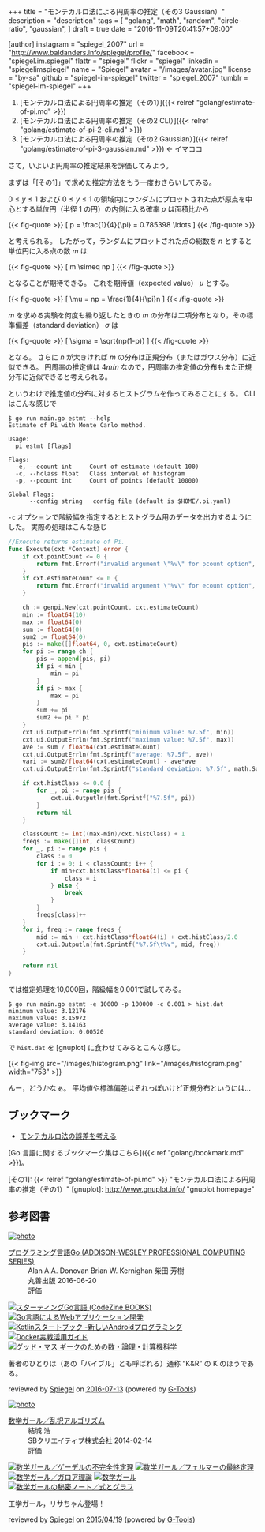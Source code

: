 +++
title = "モンテカルロ法による円周率の推定（その3 Gaussian）"
description = "description"
tags = [
  "golang",
  "math",
  "random",
  "circle-ratio",
  "gaussian",
]
draft = true
date = "2016-11-09T20:41:57+09:00"

[author]
  instagram = "spiegel_2007"
  url = "http://www.baldanders.info/spiegel/profile/"
  facebook = "spiegel.im.spiegel"
  flattr = "spiegel"
  flickr = "spiegel"
  linkedin = "spiegelimspiegel"
  name = "Spiegel"
  avatar = "/images/avatar.jpg"
  license = "by-sa"
  github = "spiegel-im-spiegel"
  twitter = "spiegel_2007"
  tumblr = "spiegel-im-spiegel"
+++

1. [モンテカルロ法による円周率の推定（その1）]({{< relref "golang/estimate-of-pi.md" >}})
2. [モンテカルロ法による円周率の推定（その2 CLI）]({{< relref "golang/estimate-of-pi-2-cli.md" >}})
3. [モンテカルロ法による円周率の推定（その2 Gaussian）]({{< relref "golang/estimate-of-pi-3-gaussian.md" >}}) ← イマココ

さて，いよいよ円周率の推定結果を評価してみよう。

まずは「[その1]」で求めた推定方法をもう一度おさらいしてみる。

$0 \le y \le 1$ および $0 \le y \le 1$ の領域内にランダムにプロットされた点が原点を中心とする単位円（半径 1 の円）の内側に入る確率 $p$ は面積比から

{{< fig-quote >}}
\[
p = \frac{1}{4}{\pi} = 0.785398 \ldots
\]
{{< /fig-quote >}}

と考えられる。
したがって，ランダムにプロットされた点の総数を $n$ とすると単位円に入る点の数 $m$ は

{{< fig-quote >}}
\[
m \simeq np
\]
{{< /fig-quote >}}

となることが期待できる。
これを期待値（expected value） $\mu$ とする。

{{< fig-quote >}}
\[
\mu = np = \frac{1}{4}{\pi}n
\]
{{< /fig-quote >}}

$m$ を求める実験を何度も繰り返したときの $m$ の分布は二項分布となり，その標準偏差（standard deviation） $\sigma$ は

{{< fig-quote >}}
\[
\sigma = \sqrt{np(1-p)}
\]
{{< /fig-quote >}}

となる。
さらに $n$ が大きければ $m$ の分布は正規分布（またはガウス分布）に近似できる。
円周率の推定値は ${4m}/{n}$ なので，円周率の推定値の分布もまた正規分布に近似できると考えられる。

というわけで推定値の分布に対するヒストグラムを作ってみることにする。
CLI はこんな感じで

```text
$ go run main.go estmt --help
Estimate of Pi with Monte Carlo method.

Usage:
  pi estmt [flags]

Flags:
  -e, --ecount int     Count of estimate (default 100)
  -c, --hclass float   Class interval of histogram
  -p, --pcount int     Count of points (default 10000)

Global Flags:
      --config string   config file (default is $HOME/.pi.yaml)
```

`-c` オプションで階級幅を指定するとヒストグラム用のデータを出力するようにした。
実際の処理はこんな感じ

```go
//Execute returns estimate of Pi.
func Execute(cxt *Context) error {
	if cxt.pointCount <= 0 {
		return fmt.Errorf("invalid argument \"%v\" for pcount option", cxt.pointCount)
	}
	if cxt.estimateCount <= 0 {
		return fmt.Errorf("invalid argument \"%v\" for ecount option", cxt.estimateCount)
	}

	ch := genpi.New(cxt.pointCount, cxt.estimateCount)
	min := float64(10)
	max := float64(0)
	sum := float64(0)
	sum2 := float64(0)
	pis := make([]float64, 0, cxt.estimateCount)
	for pi := range ch {
		pis = append(pis, pi)
		if pi < min {
			min = pi
		}
		if pi > max {
			max = pi
		}
		sum += pi
		sum2 += pi * pi
	}
	cxt.ui.OutputErrln(fmt.Sprintf("minimum value: %7.5f", min))
	cxt.ui.OutputErrln(fmt.Sprintf("maximum value: %7.5f", max))
	ave := sum / float64(cxt.estimateCount)
	cxt.ui.OutputErrln(fmt.Sprintf("average: %7.5f", ave))
	vari := sum2/float64(cxt.estimateCount) - ave*ave
	cxt.ui.OutputErrln(fmt.Sprintf("standard deviation: %7.5f", math.Sqrt(vari)))

	if cxt.histClass <= 0.0 {
		for _, pi := range pis {
			cxt.ui.Outputln(fmt.Sprintf("%7.5f", pi))
		}
		return nil
	}

	classCount := int((max-min)/cxt.histClass) + 1
	freqs := make([]int, classCount)
	for _, pi := range pis {
		class := 0
		for i := 0; i < classCount; i++ {
			if min+cxt.histClass*float64(i) <= pi {
				class = i
			} else {
				break
			}
		}
		freqs[class]++
	}
	for i, freq := range freqs {
		mid := min + cxt.histClass*float64(i) + cxt.histClass/2.0
		cxt.ui.Outputln(fmt.Sprintf("%7.5f\t%v", mid, freq))
	}

	return nil
}
```

では推定処理を10,000回，階級幅を0.001で試してみる。

```text
$ go run main.go estmt -e 10000 -p 100000 -c 0.001 > hist.dat
minimum value: 3.12176
maximum value: 3.15972
average value: 3.14163
standard deviation: 0.00520
```

で `hist.dat` を [gnuplot] に食わせてみるとこんな感じ。

{{< fig-img src="/images/histogram.png" link="/images/histogram.png" width="753" >}}

んー，どうかなぁ。
平均値や標準偏差はそれっぽいけど正規分布というには...

## ブックマーク

- [モンテカルロ法の誤差を考える](http://ruby.kyoto-wu.ac.jp/info-com/NumericalModels/RandomProcess/estimateMCmodel.html)

[Go 言語に関するブックマーク集はこちら]({{< ref "golang/bookmark.md" >}})。

[Go 言語]: https://golang.org/ "The Go Programming Language"
[その1]: {{< relref "golang/estimate-of-pi.md" >}} "モンテカルロ法による円周率の推定（その1）"
[gnuplot]: http://www.gnuplot.info/ "gnuplot homepage"

## 参考図書

<div class="hreview" ><a class="item url" href="http://www.amazon.co.jp/exec/obidos/ASIN/4621300253/baldandersinf-22/"><img src="http://ecx.images-amazon.com/images/I/410V3ulwP5L._SL160_.jpg" alt="photo" class="photo"  /></a><dl ><dt class="fn"><a class="item url" href="http://www.amazon.co.jp/exec/obidos/ASIN/4621300253/baldandersinf-22/">プログラミング言語Go (ADDISON-WESLEY PROFESSIONAL COMPUTING SERIES)</a></dt><dd>Alan A.A. Donovan Brian W. Kernighan 柴田 芳樹 </dd><dd>丸善出版 2016-06-20</dd><dd>評価<abbr class="rating" title="5"><img src="http://g-images.amazon.com/images/G/01/detail/stars-5-0.gif" alt="" /></abbr> </dd></dl><p class="similar"><a href="http://www.amazon.co.jp/exec/obidos/ASIN/4798142417/baldandersinf-22/" target="_top"><img src="http://images.amazon.com/images/P/4798142417.09._SCTHUMBZZZ_.jpg"  alt="スターティングGo言語 (CodeZine BOOKS)"  /></a> <a href="http://www.amazon.co.jp/exec/obidos/ASIN/4873117526/baldandersinf-22/" target="_top"><img src="http://images.amazon.com/images/P/4873117526.09._SCTHUMBZZZ_.jpg"  alt="Go言語によるWebアプリケーション開発"  /></a> <a href="http://www.amazon.co.jp/exec/obidos/ASIN/4865940391/baldandersinf-22/" target="_top"><img src="http://images.amazon.com/images/P/4865940391.09._SCTHUMBZZZ_.jpg"  alt="Kotlinスタートブック -新しいAndroidプログラミング"  /></a> <a href="http://www.amazon.co.jp/exec/obidos/ASIN/4839959234/baldandersinf-22/" target="_top"><img src="http://images.amazon.com/images/P/4839959234.09._SCTHUMBZZZ_.jpg"  alt="Docker実戦活用ガイド"  /></a> <a href="http://www.amazon.co.jp/exec/obidos/ASIN/4274218961/baldandersinf-22/" target="_top"><img src="http://images.amazon.com/images/P/4274218961.09._SCTHUMBZZZ_.jpg"  alt="グッド・マス ギークのための数・論理・計算機科学"  /></a> </p>
<p class="description">著者のひとりは（あの「バイブル」とも呼ばれる）通称 “K&amp;R” の K のほうである。</p>
<p class="gtools" >reviewed by <a href='#maker' class='reviewer'>Spiegel</a> on <abbr class="dtreviewed" title="2016-07-13">2016-07-13</abbr> (powered by <a href="http://www.goodpic.com/mt/aws/index.html" >G-Tools</a>)</p>
</div>

<div class="hreview" ><a class="item url" href="http://www.amazon.co.jp/exec/obidos/ASIN/B00I8AT1FO/baldandersinf-22/"><img src="http://ecx.images-amazon.com/images/I/416jAxVU4NL._SL160_.jpg" alt="photo" class="photo"  /></a><dl ><dt class="fn"><a class="item url" href="http://www.amazon.co.jp/exec/obidos/ASIN/B00I8AT1FO/baldandersinf-22/">数学ガール／乱択アルゴリズム</a></dt><dd>結城 浩 </dd><dd>SBクリエイティブ株式会社 2014-02-14</dd><dd>評価<abbr class="rating" title="5"><img src="http://g-images.amazon.com/images/G/01/detail/stars-5-0.gif" alt="" /></abbr> </dd></dl><p class="similar"><a href="http://www.amazon.co.jp/exec/obidos/ASIN/B00I8AT1D6/baldandersinf-22/" target="_top"><img src="http://images.amazon.com/images/P/B00I8AT1D6.09._SCTHUMBZZZ_.jpg"  alt="数学ガール／ゲーデルの不完全性定理"  /></a> <a href="http://www.amazon.co.jp/exec/obidos/ASIN/B00I8AT1CM/baldandersinf-22/" target="_top"><img src="http://images.amazon.com/images/P/B00I8AT1CM.09._SCTHUMBZZZ_.jpg"  alt="数学ガール／フェルマーの最終定理"  /></a> <a href="http://www.amazon.co.jp/exec/obidos/ASIN/B00L0PDMK4/baldandersinf-22/" target="_top"><img src="http://images.amazon.com/images/P/B00L0PDMK4.09._SCTHUMBZZZ_.jpg"  alt="数学ガール／ガロア理論"  /></a> <a href="http://www.amazon.co.jp/exec/obidos/ASIN/B00EYXMA9I/baldandersinf-22/" target="_top"><img src="http://images.amazon.com/images/P/B00EYXMA9I.09._SCTHUMBZZZ_.jpg"  alt="数学ガール"  /></a> <a href="http://www.amazon.co.jp/exec/obidos/ASIN/B00L0PDMIQ/baldandersinf-22/" target="_top"><img src="http://images.amazon.com/images/P/B00L0PDMIQ.09._SCTHUMBZZZ_.jpg"  alt="数学ガールの秘密ノート／式とグラフ"  /></a> </p>
<p class="description" >工学ガール，リサちゃん登場！</p>
<p class="gtools" >reviewed by <a href="#maker" class="reviewer">Spiegel</a> on <abbr class="dtreviewed" title="2015-04-19">2015/04/19</abbr> (powered by <a href="http://www.goodpic.com/mt/aws/index.html">G-Tools</a>)</p>
</div>
